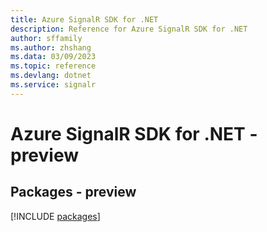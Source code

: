 ```yaml
---
title: Azure SignalR SDK for .NET
description: Reference for Azure SignalR SDK for .NET
author: sffamily
ms.author: zhshang
ms.data: 03/09/2023
ms.topic: reference
ms.devlang: dotnet
ms.service: signalr
---
```

# Azure SignalR SDK for .NET - preview
## Packages - preview
[!INCLUDE [packages](signalr-index.md)]
